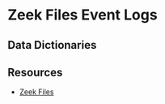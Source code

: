 # Zeek Files Event Logs


## Data Dictionaries


## Resources

* [Zeek Files](https://docs.zeek.org/en/stable/script-reference/log-files.html#files)